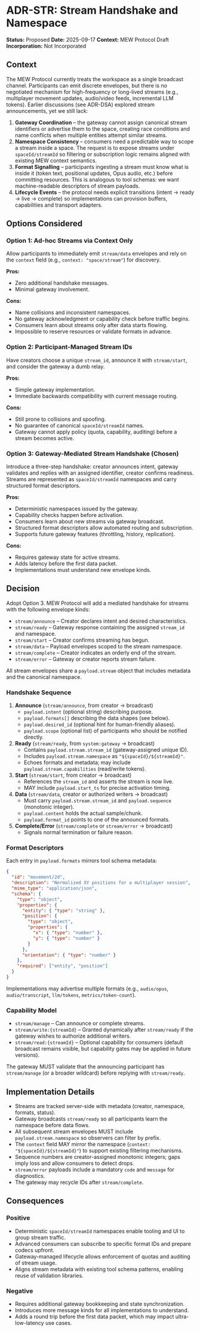 # ADR-STR: Stream Handshake and Namespace

**Status:** Proposed
**Date:** 2025-09-17
**Context:** MEW Protocol Draft
**Incorporation:** Not Incorporated

## Context

The MEW Protocol currently treats the workspace as a single broadcast channel. Participants can emit discrete envelopes, but there is no negotiated mechanism for high-frequency or long-lived streams (e.g., multiplayer movement updates, audio/video feeds, incremental LLM tokens). Earlier discussions (see ADR-DSA) explored stream announcements, yet we still lack:

1. **Gateway Coordination** – the gateway cannot assign canonical stream identifiers or advertise them to the space, creating race conditions and name conflicts when multiple entities attempt similar streams.
2. **Namespace Consistency** – consumers need a predictable way to scope a stream inside a space. The request is to expose streams under `spaceId/streamId` so filtering or subscription logic remains aligned with existing MEW context semantics.
3. **Format Signalling** – participants ingesting a stream must know what is inside it (token text, positional updates, Opus audio, etc.) before committing resources. This is analogous to tool schemas: we want machine-readable descriptors of stream payloads.
4. **Lifecycle Events** – the protocol needs explicit transitions (intent → ready → live → complete) so implementations can provision buffers, capabilities and transport adapters.

## Options Considered

### Option 1: Ad-hoc Streams via Context Only
Allow participants to immediately emit `stream/data` envelopes and rely on the `context` field (e.g., `context: "space/stream"`) for discovery.

**Pros:**
- Zero additional handshake messages.
- Minimal gateway involvement.

**Cons:**
- Name collisions and inconsistent namespaces.
- No gateway acknowledgment or capability check before traffic begins.
- Consumers learn about streams only after data starts flowing.
- Impossible to reserve resources or validate formats in advance.

### Option 2: Participant-Managed Stream IDs
Have creators choose a unique `stream_id`, announce it with `stream/start`, and consider the gateway a dumb relay.

**Pros:**
- Simple gateway implementation.
- Immediate backwards compatibility with current message routing.

**Cons:**
- Still prone to collisions and spoofing.
- No guarantee of canonical `spaceId/streamId` names.
- Gateway cannot apply policy (quota, capability, auditing) before a stream becomes active.

### Option 3: Gateway-Mediated Stream Handshake (Chosen)
Introduce a three-step handshake: creator announces intent, gateway validates and replies with an assigned identifier, creator confirms readiness. Streams are represented as `spaceId/streamId` namespaces and carry structured format descriptors.

**Pros:**
- Deterministic namespaces issued by the gateway.
- Capability checks happen before activation.
- Consumers learn about new streams via gateway broadcast.
- Structured format descriptors allow automated routing and subscription.
- Supports future gateway features (throttling, history, replication).

**Cons:**
- Requires gateway state for active streams.
- Adds latency before the first data packet.
- Implementations must understand new envelope kinds.

## Decision

Adopt Option 3. MEW Protocol will add a mediated handshake for streams with the following envelope kinds:

- `stream/announce` – Creator declares intent and desired characteristics.
- `stream/ready` – Gateway response containing the assigned `stream_id` and namespace.
- `stream/start` – Creator confirms streaming has begun.
- `stream/data` – Payload envelopes scoped to the stream namespace.
- `stream/complete` – Creator indicates an orderly end of the stream.
- `stream/error` – Gateway or creator reports stream failure.

All stream envelopes share a `payload.stream` object that includes metadata and the canonical namespace.

### Handshake Sequence

1. **Announce** (`stream/announce`, from creator → broadcast)
   - `payload.intent` (optional string) describing purpose.
   - `payload.formats[]` describing the data shapes (see below).
   - `payload.desired_id` (optional hint for human-friendly aliases).
   - `payload.scope` (optional list) of participants who should be notified directly.
2. **Ready** (`stream/ready`, from `system:gateway` → broadcast)
   - Contains `payload.stream.stream_id` (gateway-assigned unique ID).
   - Includes `payload.stream.namespace` as `"${spaceId}/${streamId}"`.
   - Echoes formats and metadata; may include `payload.stream.capabilities` (read/write tokens).
3. **Start** (`stream/start`, from creator → broadcast)
   - References the `stream_id` and asserts the stream is now live.
   - MAY include `payload.start_ts` for precise activation timing.
4. **Data** (`stream/data`, creator or authorized writers → broadcast)
   - Must carry `payload.stream.stream_id` and `payload.sequence` (monotonic integer).
   - `payload.content` holds the actual sample/chunk.
   - `payload.format_id` points to one of the announced formats.
5. **Complete/Error** (`stream/complete` or `stream/error` → broadcast)
   - Signals normal termination or failure reason.

### Format Descriptors

Each entry in `payload.formats` mirrors tool schema metadata:

```json
{
  "id": "movement/2d",
  "description": "Normalized XY positions for a multiplayer session",
  "mime_type": "application/json",
  "schema": {
    "type": "object",
    "properties": {
      "entity": { "type": "string" },
      "position": {
        "type": "object",
        "properties": {
          "x": { "type": "number" },
          "y": { "type": "number" }
        }
      },
      "orientation": { "type": "number" }
    },
    "required": ["entity", "position"]
  }
}
```

Implementations may advertise multiple formats (e.g., `audio/opus`, `audio/transcript`, `llm/tokens`, `metrics/token-count`).

### Capability Model

- `stream/manage` – Can announce or complete streams.
- `stream/write:{streamId}` – Granted dynamically after `stream/ready` if the gateway wishes to authorize additional writers.
- `stream/read:{streamId}` – Optional capability for consumers (default broadcast remains visible, but capability gates may be applied in future versions).

The gateway MUST validate that the announcing participant has `stream/manage` (or a broader wildcard) before replying with `stream/ready`.

## Implementation Details

- Streams are tracked server-side with metadata (creator, namespace, formats, status).
- Gateway broadcasts `stream/ready` so all participants learn the namespace before data flows.
- All subsequent stream envelopes MUST include `payload.stream.namespace` so observers can filter by prefix.
- The `context` field MAY mirror the namespace (`context: "${spaceId}/${streamId}"`) to support existing filtering mechanisms.
- Sequence numbers are creator-assigned monotonic integers; gaps imply loss and allow consumers to detect drops.
- `stream/error` payloads include a mandatory `code` and `message` for diagnostics.
- The gateway may recycle IDs after `stream/complete`.

## Consequences

### Positive
- Deterministic `spaceId/streamId` namespaces enable tooling and UI to group stream traffic.
- Advanced consumers can subscribe to specific format IDs and prepare codecs upfront.
- Gateway-managed lifecycle allows enforcement of quotas and auditing of stream usage.
- Aligns stream metadata with existing tool schema patterns, enabling reuse of validation libraries.

### Negative
- Requires additional gateway bookkeeping and state synchronization.
- Introduces more message kinds for all implementations to understand.
- Adds a round trip before the first data packet, which may impact ultra-low-latency use cases.

